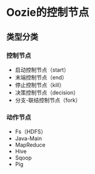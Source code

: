 # Oozie的控制节点

## 类型分类

### 控制节点

* 启动控制节点（start）
* 末端控制节点（end）
* 停止控制节点（kill）
* 决策控制节点（decision）
* 分支-联结控制节点（fork）

### 动作节点

* Fs（HDFS）
* Java-Main
* MapReduce
* Hive
* Sqoop
* Pig


